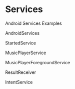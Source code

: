 # Services
Android Services Examples


AndroidServices

StartedService

MusicPlayerService

MusicPlayerForegroundService

ResultReceiver

IntentService